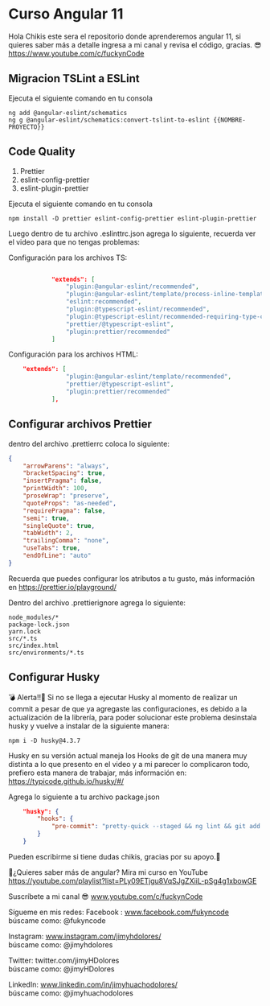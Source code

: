 # Curso Angular 11

Hola Chikis este sera el repositorio donde aprenderemos angular 11, si quieres saber más a detalle ingresa a mi canal y revisa el código, gracias. 😎
https://www.youtube.com/c/fuckynCode

## Migracion TSLint a ESLint

Ejecuta el siguiente comando en tu consola

```
ng add @angular-eslint/schematics
ng g @angular-eslint/schematics:convert-tslint-to-eslint {{NOMBRE-PROYECTO}}
```

## Code Quality

1. Prettier
2. eslint-config-prettier
3. eslint-plugin-prettier

Ejecuta el siguiente comando en tu consola

```
npm install -D prettier eslint-config-prettier eslint-plugin-prettier
```

Luego dentro de tu archivo .eslinttrc.json agrega lo siguiente, recuerda ver el video para que no tengas problemas:

Configuración para los archivos TS:

```json

    		"extends": [
				"plugin:@angular-eslint/recommended",
				"plugin:@angular-eslint/template/process-inline-templates",
				"eslint:recommended",
				"plugin:@typescript-eslint/recommended",
				"plugin:@typescript-eslint/recommended-requiring-type-checking",
				"prettier/@typescript-eslint",
				"plugin:prettier/recommended"
			]
```

Configuración para los archivos HTML:

```json
	"extends": [
				"plugin:@angular-eslint/template/recommended",
				"prettier/@typescript-eslint",
				"plugin:prettier/recommended"
			],
```

## Configurar archivos Prettier

dentro del archivo .prettierrc coloca lo siguiente:

```json
{
	"arrowParens": "always",
	"bracketSpacing": true,
	"insertPragma": false,
	"printWidth": 100,
	"proseWrap": "preserve",
	"quoteProps": "as-needed",
	"requirePragma": false,
	"semi": true,
	"singleQuote": true,
	"tabWidth": 2,
	"trailingComma": "none",
	"useTabs": true,
	"endOfLine": "auto"
}
```

Recuerda que puedes configurar los atributos a tu gusto, más información en https://prettier.io/playground/

Dentro del archivo .prettierignore agrega lo siguiente:

```
node_modules/*
package-lock.json
yarn.lock
src/*.ts
src/index.html
src/environments/*.ts
```

## Configurar Husky

💣 Alerta!!🚧
Si no se llega a ejecutar Husky al momento de realizar un commit a pesar de que ya agregaste las configuraciones, es debido a la actualización de la librería, para poder solucionar este problema desinstala husky y vuelve a instalar de la siguiente manera:

```
npm i -D husky@4.3.7
```

Husky en su versión actual maneja los Hooks de git de una manera muy distinta a lo que presento en el video y a mi parecer lo complicaron todo, prefiero esta manera de trabajar, más información en: https://typicode.github.io/husky/#/

Agrega lo siguiente a tu archivo package.json

```json
	"husky": {
		"hooks": {
			"pre-commit": "pretty-quick --staged && ng lint && git add ."
		}
	}
```

Pueden escribirme si tiene dudas chikis, gracias por su apoyo.🤗

🤔¿Quieres saber más de angular? Mira mi curso en YouTube
https://youtube.com/playlist?list=PLy09ETjgu8VqSJgZXiiL-pSg4g1xbowGE

Suscríbete a mi canal 😎
www.youtube.com/c/fuckynCode

Sígueme en mis redes:
Facebook : www.facebook.com/fukyncode  
búscame como: @fukyncode

Instagram: www.instagram.com/jimyhdolores/  
búscame como: @jimyhdolores

Twitter: twitter.com/jimyHDolores  
búscame como: @jimyHDolores

LinkedIn: www.linkedin.com/in/jimyhuachodolores/  
búscame como: @jimyhuachodolores
